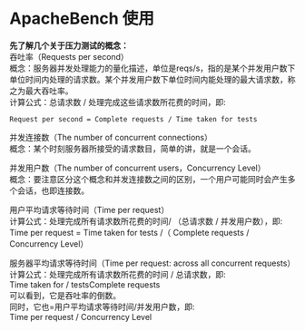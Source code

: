 # ApacheBench 使用


__先了解几个关于压力测试的概念：__  
吞吐率（Requests per second）  
概念：服务器并发处理能力的量化描述，单位是reqs/s，指的是某个并发用户数下单位时间内处理的请求数。某个并发用户数下单位时间内能处理的最大请求数，称之为最大吞吐率。  
计算公式：总请求数 / 处理完成这些请求数所花费的时间，即:  
```
Request per second = Complete requests / Time taken for tests
```
并发连接数（The number of concurrent connections）  
概念：某个时刻服务器所接受的请求数目，简单的讲，就是一个会话。  

并发用户数（The number of concurrent users，Concurrency Level）  
概念：要注意区分这个概念和并发连接数之间的区别，一个用户可能同时会产生多个会话，也即连接数。  

用户平均请求等待时间（Time per request）  
计算公式：处理完成所有请求数所花费的时间/ （总请求数 / 并发用户数），即:  
Time per request = Time taken for tests /（ Complete requests / Concurrency Level）  

服务器平均请求等待时间（Time per request: across all concurrent requests）  
计算公式：处理完成所有请求数所花费的时间 / 总请求数，即:  
Time taken for / testsComplete requests  
可以看到，它是吞吐率的倒数。  
同时，它也=用户平均请求等待时间/并发用户数，即:  
Time per request / Concurrency Level  
